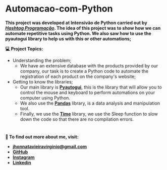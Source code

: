 # Automacao-com-Python

**This project was developed at Intensivão de Python carried out by [*Hashtag Programação*](https://www.youtube.com/@HashtagProgramacao). The idea of ​​this project was to show how we can automate repetitive tasks using Python. We also saw how to use the pyautogui library to help us with this or other automations;**

**💻 Project Topics:**
- Understanding the problem;
  - We have an extensive database with the products provided by our company, our task is to create a Python code to automate the registration of each product on the company's website;
- Getting to know the libraries;
  - Our main library is [**Pyautogui**](https://pyautogui.readthedocs.io/en/latest/), this is the library that will allow you to control the mouse and keyboard to perform automations on your computer using Python.
  - We also use the [**Pandas**](https://pandas.pydata.org/) library, is a data analysis and manipulation tool.
  - Finally, we use the [**Time**](https://docs.python.org/3/library/time.html) library, we use the Sleep function to slow down the code so that there are no compilation errors.

#
**👨 To find out more about me, visit:**
- **jhonnatavieiravirginio@gmail.com**
- [**GitHub**](https://github.com/Jhonnata-Virginio)
- [**Instagram**](https://www.instagram.com/jhonnata__virginio/)
- [**Linkedin**](https://www.linkedin.com/in/jhonnata-vieira-virginio-31352a24b/)
